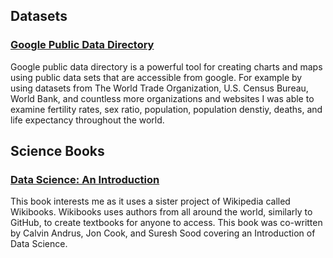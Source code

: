 ## Datasets
### [Google Public Data Directory](https://www.google.com/publicdata/directory)
Google public data directory is a powerful tool for creating charts and maps using public data sets that are accessible from google. For example by using datasets from The World Trade Organization, U.S. Census Bureau, World Bank, and countless more organizations and websites I was able to examine fertility rates, sex ratio, population, population denstiy, deaths, and life expectancy throughout the world.
## Science Books
### [Data Science: An Introduction](https://en.wikibooks.org/wiki/Data_Science:_An_Introduction)
This book interests me as it uses a sister project of Wikipedia called Wikibooks. Wikibooks uses authors from all around the world, similarly to GitHub, to create textbooks for anyone to access. This book was co-written by Calvin Andrus, Jon Cook, and Suresh Sood covering an Introduction of Data Science.
